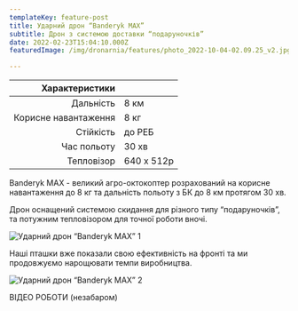```yaml
---
templateKey: feature-post
title: Ударний дрон “Banderyk MAX”
subtitle: Дрон з системою доставки “подаруночків”
date: 2022-02-23T15:04:10.000Z
featuredImage: /img/dronarnia/features/photo_2022-10-04-02.09.25_v2.jpg

---
```


| Характеристики       |             |
| ----:                | :----       |
| Дальність            | 8 км        |
| Корисне навантаження | 8 кг        |
| Стійкість            | до РЕБ      |
| Час польоту          | 30 хв       |
| Тепловізор           | 640 х 512р  |

Banderyk MAX - великий агро-октокоптер розрахований на корисне навантаження до 8 кг та дальність польоту з БК до 8 км протягом 30 хв.

Дрон оснащений системою скидання для різного типу “подаруночків”, та потужним тепловізором для точної роботи вночі.

![Ударний дрон “Banderyk MAX” 1](/img/dronarnia/features/photo_2022-08-11_16-57-48_v2.jpg)

Наші пташки вже показали свою ефективність на фронті та ми продовжуємо нарощювати темпи виробництва.

![Ударний дрон “Banderyk MAX” 2](/img/dronarnia/features/drones.news_.2208316_v2.jpg)

ВІДЕО РОБОТИ (незабаром)
